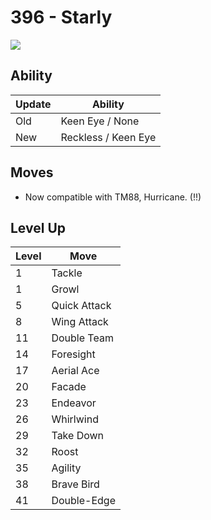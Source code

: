 # 396 - Starly
![][396]

## Ability

Update | Ability
---    | ---
Old    | Keen Eye / None
New    | Reckless / Keen Eye

## Moves

 - Now compatible with TM88, Hurricane. (!!)

## Level Up

Level | Move
---   | ---
  1   | Tackle
  1   | Growl
  5   | Quick Attack
  8   | Wing Attack
 11   | Double Team
 14   | Foresight
 17   | Aerial Ace
 20   | Facade
 23   | Endeavor
 26   | Whirlwind
 29   | Take Down
 32   | Roost
 35   | Agility
 38   | Brave Bird
 41   | Double-Edge



[396]: /img/pokemon/396.png
